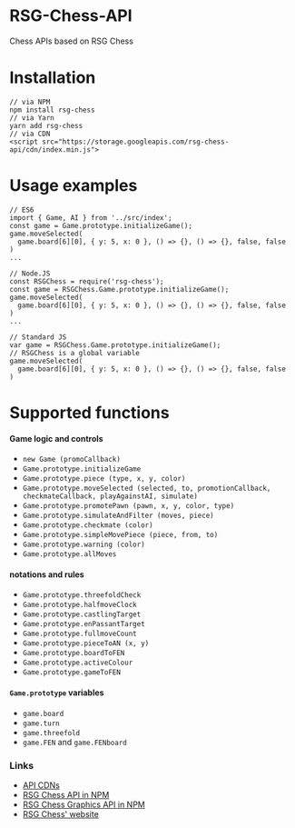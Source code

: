 # RSG-Chess-API
Chess APIs based on RSG Chess

# Installation
```
// via NPM
npm install rsg-chess
// via Yarn
yarn add rsg-chess
// via CDN
<script src="https://storage.googleapis.com/rsg-chess-api/cdn/index.min.js">
```

# Usage examples
```
// ES6
import { Game, AI } from '../src/index';
const game = Game.prototype.initializeGame();
game.moveSelected(
  game.board[6][0], { y: 5, x: 0 }, () => {}, () => {}, false, false
)
...

// Node.JS
const RSGChess = require('rsg-chess');
const game = RSGChess.Game.prototype.initializeGame();
game.moveSelected(
  game.board[6][0], { y: 5, x: 0 }, () => {}, () => {}, false, false
)
...

// Standard JS
var game = RSGChess.Game.prototype.initializeGame();
// RSGChess is a global variable
game.moveSelected(
  game.board[6][0], { y: 5, x: 0 }, () => {}, () => {}, false, false
)
```

# Supported functions

#### Game logic and controls
- `new Game (promoCallback)`
- `Game.prototype.initializeGame`
- `Game.prototype.piece (type, x, y, color)`
- `Game.prototype.moveSelected (selected, to, promotionCallback, checkmateCallback, playAgainstAI, simulate)`
- `Game.prototype.promotePawn (pawn, x, y, color, type)`
- `Game.prototype.simulateAndFilter (moves, piece)`
- `Game.prototype.checkmate (color)`
- `Game.prototype.simpleMovePiece (piece, from, to)`
- `Game.prototype.warning (color)`
- `Game.prototype.allMoves`

#### notations and rules
- `Game.prototype.threefoldCheck`
- `Game.prototype.halfmoveClock`
- `Game.prototype.castlingTarget`
- `Game.prototype.enPassantTarget`
- `Game.prototype.fullmoveCount`
- `Game.prototype.pieceToAN (x, y)`
- `Game.prototype.boardToFEN`
- `Game.prototype.activeColour`
- `Game.prototype.gameToFEN`

#### `Game.prototype` variables
- `game.board`
- `game.turn`
- `game.threefold`
- `game.FEN` and `game.FENboard`

### Links
- [API CDNs](https://github.com/RSG-Group/RSG-Chess-API/tree/master/cdn)
- [RSG Chess API in NPM](https://www.npmjs.com/package/rsg-chess)
- [RSG Chess Graphics API in NPM](https://www.npmjs.com/package/rsg-chess-graphics)
- [RSG Chess' website](https://rsg-chess.now.sh/)
